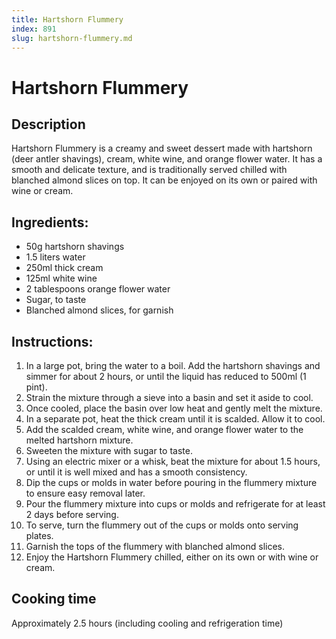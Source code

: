 ```yaml
---
title: Hartshorn Flummery
index: 891
slug: hartshorn-flummery.md
---
```


# Hartshorn Flummery

## Description
Hartshorn Flummery is a creamy and sweet dessert made with hartshorn (deer antler shavings), cream, white wine, and orange flower water. It has a smooth and delicate texture, and is traditionally served chilled with blanched almond slices on top. It can be enjoyed on its own or paired with wine or cream.

## Ingredients:
- 50g hartshorn shavings
- 1.5 liters water
- 250ml thick cream
- 125ml white wine
- 2 tablespoons orange flower water
- Sugar, to taste
- Blanched almond slices, for garnish

## Instructions:
1. In a large pot, bring the water to a boil. Add the hartshorn shavings and simmer for about 2 hours, or until the liquid has reduced to 500ml (1 pint). 
2. Strain the mixture through a sieve into a basin and set it aside to cool.
3. Once cooled, place the basin over low heat and gently melt the mixture.
4. In a separate pot, heat the thick cream until it is scalded. Allow it to cool.
5. Add the scalded cream, white wine, and orange flower water to the melted hartshorn mixture. 
6. Sweeten the mixture with sugar to taste. 
7. Using an electric mixer or a whisk, beat the mixture for about 1.5 hours, or until it is well mixed and has a smooth consistency.
8. Dip the cups or molds in water before pouring in the flummery mixture to ensure easy removal later.
9. Pour the flummery mixture into cups or molds and refrigerate for at least 2 days before serving.
10. To serve, turn the flummery out of the cups or molds onto serving plates.
11. Garnish the tops of the flummery with blanched almond slices.
12. Enjoy the Hartshorn Flummery chilled, either on its own or with wine or cream.

## Cooking time
Approximately 2.5 hours (including cooling and refrigeration time)